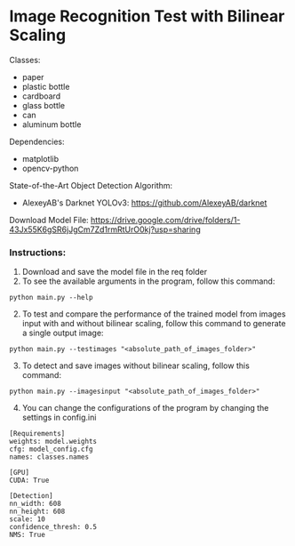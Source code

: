 # Image Recognition Test with Bilinear Scaling

Classes:
- paper
- plastic bottle
- cardboard
- glass bottle
- can
- aluminum bottle

Dependencies:
- matplotlib
- opencv-python

State-of-the-Art Object Detection Algorithm: 
- AlexeyAB's Darknet YOLOv3: https://github.com/AlexeyAB/darknet

Download Model File: https://drive.google.com/drive/folders/1-43Jx55K6gSR6jJgCm7Zd1rmRtUrO0kj?usp=sharing

### Instructions:
1. Download and save the model file in the req folder
2. To see the available arguments in the program, follow this command:
```
python main.py --help
```
2. To test and compare the performance of the trained model from images input with and without bilinear scaling, follow this command to generate a single output image:
  ```
  python main.py --testimages "<absolute_path_of_images_folder>"
  ```
3. To detect and save images without bilinear scaling, follow this command:
  ```
  python main.py --imagesinput "<absolute_path_of_images_folder>"
  ```
4. You can change the configurations of the program by changing the settings in config.ini
  ```
  [Requirements]
  weights: model.weights
  cfg: model_config.cfg
  names: classes.names

  [GPU]
  CUDA: True

  [Detection]
  nn_width: 608
  nn_height: 608
  scale: 10
  confidence_thresh: 0.5
  NMS: True
  ```
